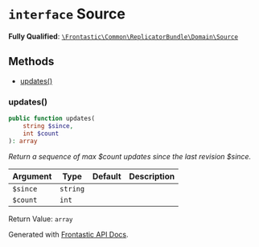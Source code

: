 # `interface`  Source

**Fully Qualified**: [`\Frontastic\Common\ReplicatorBundle\Domain\Source`](../../../../src/php/ReplicatorBundle/Domain/Source.php)

## Methods

* [updates()](#updates)

### updates()

```php
public function updates(
    string $since,
    int $count
): array
```

*Return a sequence of max $count updates since the last revision $since.*

Argument|Type|Default|Description
--------|----|-------|-----------
`$since`|`string`||
`$count`|`int`||

Return Value: `array`

Generated with [Frontastic API Docs](https://github.com/FrontasticGmbH/apidocs).
